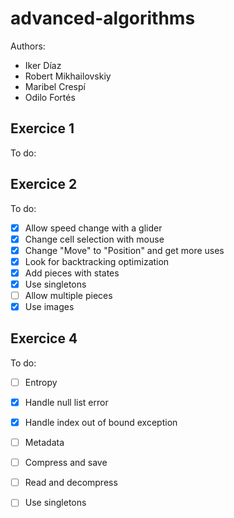 # advanced-algorithms
Authors:
- Iker Díaz
- Robert Mikhailovskiy
- Maribel Crespí
- Odilo Fortés

## Exercice 1
To do:

## Exercice 2
To do:
- [X] Allow speed change with a glider
- [X] Change cell selection with mouse
- [X] Change "Move" to "Position" and get more uses
- [X] Look for backtracking optimization
- [X] Add pieces with states
- [X] Use singletons
- [ ] Allow multiple pieces
- [X] Use images

## Exercice 4
To do:
- [ ] Entropy
- [X] Handle null list error
- [X] Handle index out of bound exception
- [ ] Metadata
- [ ] Compress and save
- [ ] Read and decompress
- [ ] Use singletons

